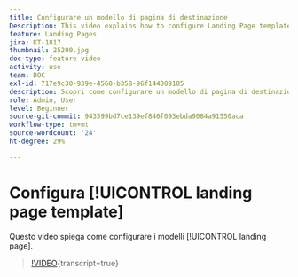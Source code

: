 ```yaml
---
title: Configurare un modello di pagina di destinazione
Description: This video explains how to configure Landing Page templates in Adobe Campaign Standard.
feature: Landing Pages
jira: KT-1817
thumbnail: 25200.jpg
doc-type: feature video
activity: use
team: DOC
exl-id: 717e9c30-939e-4560-b358-96f144009105
description: Scopri come configurare un modello di pagina di destinazione
role: Admin, User
level: Beginner
source-git-commit: 943599bd7ce139ef846f093ebda9084a91550aca
workflow-type: tm+mt
source-wordcount: '24'
ht-degree: 29%

---
```


# Configura [!UICONTROL landing page template]

Questo video spiega come configurare i modelli [!UICONTROL landing page].

>[!VIDEO](https://video.tv.adobe.com/v/329661/?learn=on&captions=ita){transcript=true}
